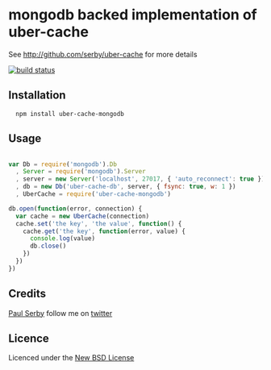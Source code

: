 # mongodb backed implementation of uber-cache

See http://github.com/serby/uber-cache for more details

[![build status](https://secure.travis-ci.org/serby/uber-cache-mongodb.png)](http://travis-ci.org/serby/uber-cache-mongodb)

## Installation

      npm install uber-cache-mongodb

## Usage

```js

var Db = require('mongodb').Db
  , Server = require('mongodb').Server
  , server = new Server('localhost', 27017, { 'auto_reconnect': true })
  , db = new Db('uber-cache-db', server, { fsync: true, w: 1 })
  , UberCache = require('uber-cache-mongodb')

db.open(function(error, connection) {
  var cache = new UberCache(connection)
  cache.set('the key', 'the value', function() {
    cache.get('the key', function(error, value) {
      console.log(value)
      db.close()
    })
  })
})


```

## Credits
[Paul Serby](https://github.com/serby/) follow me on [twitter](http://twitter.com/serby)

## Licence
Licenced under the [New BSD License](http://opensource.org/licenses/bsd-license.php)
